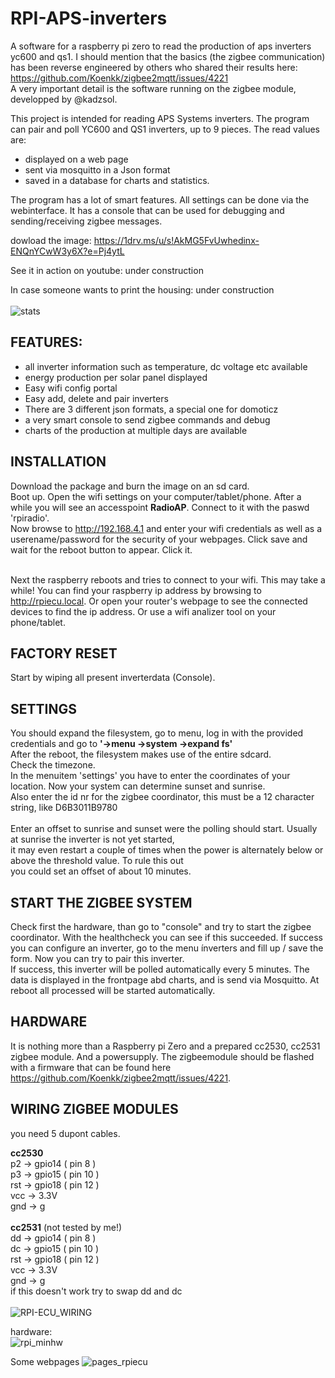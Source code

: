 # RPI-APS-inverters
A software for a raspberry pi zero to read the production of aps inverters yc600 and qs1. I should mention that the basics (the zigbee communication) has been reverse engineered by others who shared their results here: https://github.com/Koenkk/zigbee2mqtt/issues/4221<br>A very important detail is the software running on the zigbee module, developped by @kadzsol.  

This project is intended for reading APS Systems inverters. The program can pair and poll YC600 and QS1 inverters, up to 9 pieces. The read values are: 
- displayed on a web page  
- sent via mosquitto in a Json format
- saved in a database for charts and statistics. 

The program has a lot of smart features. All settings can be done via the webinterface. It has a console that can be used for debugging and sending/receiving zigbee messages.

dowload the image: https://1drv.ms/u/s!AkMG5FvUwhedinx-ENQnYCwW3y6X?e=Pj4ytL

See it in action on youtube: under construction

In case someone wants to print the housing: under construction<br><br>
![stats](https://user-images.githubusercontent.com/12282915/148557056-7ca1aa16-36bb-4352-a0fb-ba7e8e3b5ee5.jpg)
<br>
## FEATURES:
- all inverter information such as temperature, dc voltage etc available
- energy production per solar panel displayed
- Easy wifi config portal
- Easy add, delete and pair inverters
- There are 3 different json formats, a special one for domoticz
- a very smart console to send zigbee commands and debug
- charts of the production at multiple days are available

## INSTALLATION
Download the package and burn the image on an sd card.
<br>Boot up. Open the wifi settings on your computer/tablet/phone. 
After a while you will see an accesspoint **RadioAP**. Connect to it with the paswd 'rpiradio'.
<br>Now browse to http://192.168.4.1 and enter your wifi credentials as well as a userename/password
for the security of your webpages. Click save and wait for the reboot button to appear. Click it.

<br>Next the raspberry reboots and tries to connect to your wifi. This may take a while!
You can find your raspberry ip address by browsing to http://rpiecu.local.
Or open your router's webpage to see the connected devices to find the ip address.
Or use a wifi analizer tool on your phone/tablet.

## FACTORY RESET
Start by wiping all present inverterdata (Console). 

## SETTINGS
You should expand the filesystem, go to menu, log in with the provided credentials and go to **'->menu ->system ->expand fs'**
<br>After the reboot, the filesystem makes use of the entire sdcard. <br>Check the timezone.
<br>In the menuitem 'settings' you have to enter the coordinates of your location. Now your system can determine
sunset and sunrise. <br>Also enter the id nr for the zigbee coordinator, this must be a 12 character string, like D6B3011B9780<br>
<br>Enter an offset to sunrise and sunset were the polling should start. Usually at sunrise the inverter is not yet started, <br>
it may even restart a couple of times when the power is alternately below or above the threshold value. To rule this out<br>
you could set an offset of about 10 minutes.  

## START THE ZIGBEE SYSTEM
Check first the hardware, than go to "console" and try to start the zigbee coordinator. With the healthcheck you can see if this succeeded.
If success you can configure an inverter, go to the menu ínverters and fill up / save the form.
Now you can try to pair this inverter.  
If success, this inverter will be polled automatically every 5 minutes. The data is displayed in the frontpage abd charts,
and is send via Mosquitto. At reboot all processed will be started automatically. 

## HARDWARE
It is nothing more than a Raspberry pi Zero and a prepared cc2530, cc2531 zigbee module. And a powersupply. 
The zigbeemodule should be flashed with a firmware that can be found here https://github.com/Koenkk/zigbee2mqtt/issues/4221.  

## WIRING ZIGBEE MODULES
you need 5 dupont cables.

**cc2530**<br>
p2 -> gpio14 ( pin 8 )<br>
p3 -> gpio15 ( pin 10 )<br>
rst -> gpio18 ( pin 12 )<br>
vcc -> 3.3V<br>
gnd -> g<br>
<br>
**cc2531** (not tested by me!)<br>
dd -> gpio14 ( pin 8 )<br>
dc -> gpio15 ( pin 10 )<br>
rst -> gpio18 ( pin 12 )<br>
vcc -> 3.3V<br>
gnd -> g<br>
if this doesn't work try to swap dd and dc<br>
<br>
![RPI-ECU_WIRING](https://user-images.githubusercontent.com/12282915/148555017-c3e7a36f-6595-415f-95c7-0eb32400f2bb.jpg)

hardware:<br>
![rpi_minhw](https://user-images.githubusercontent.com/12282915/147755635-156ec891-1dfd-4ff3-a59e-979653e1f47a.jpg)

Some webpages
![pages_rpiecu](https://user-images.githubusercontent.com/12282915/147755570-db00c49e-3033-42b2-bb68-8bbb9a003e33.jpg)
